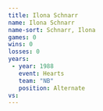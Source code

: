```yaml
---
title: Ilona Schnarr
name: Ilona Schnarr
name-sort: Schnarr, Ilona
games: 0
wins: 0
losses: 0
years:
 - year: 1988
   event: Hearts
   team: "NB"
   position: Alternate
vs:
---
```

